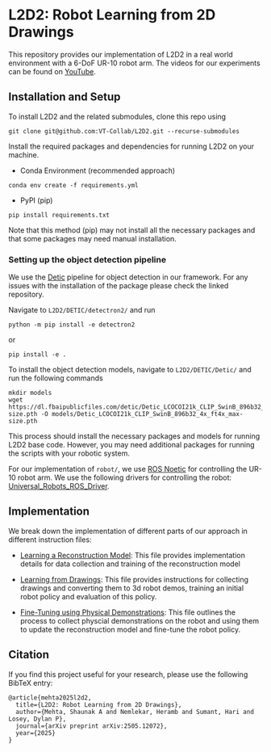 # L2D2: Robot Learning from 2D Drawings

This repository provides our implementation of L2D2 in a real world environment with a 6-DoF UR-10 robot arm. The videos for our experiments can be found on [YouTube](https://www.youtube.com/watch?v=ikLjj3e1w1g).

## Installation and Setup

To install L2D2 and the related submodules, clone this repo using
```
git clone git@github.com:VT-Collab/L2D2.git --recurse-submodules
```

Install the required packages and dependencies for running L2D2 on your machine.

- Conda Environment (recommended approach)
```
conda env create -f requirements.yml
```

- PyPI (pip)
```
pip install requirements.txt
```
Note that this method (pip) may not install all the necessary packages and that some packages may need manual installation.

### Setting up the object detection pipeline
We use the [Detic](https://github.com/facebookresearch/Detic/tree/main) pipeline for object detection in our framework. For any issues with the installation of the package please check the linked repository.

Navigate to `L2D2/DETIC/detectron2/` and run
```
python -m pip install -e detectron2
```
or 
```
pip install -e .
```

To install the object detection models, navigate to `L2D2/DETIC/Detic/` and run the following commands
```
mkdir models
wget https://dl.fbaipublicfiles.com/detic/Detic_LCOCOI21k_CLIP_SwinB_896b32_4x_ft4x_max-size.pth -O models/Detic_LCOCOI21k_CLIP_SwinB_896b32_4x_ft4x_max-size.pth
```

This process should install the necessary packages and models for running L2D2 base code. However, you may need additional packages for running the scripts with your robotic system. 

For our implementation of `robot/`, we use [ROS Noetic](https://wiki.ros.org/noetic/Installation/Ubuntu) for controlling the UR-10 robot arm. We use the following drivers for controlling the robot: [Universal_Robots_ROS_Driver](https://github.com/UniversalRobots/Universal_Robots_ROS_Driver).

## Implementation
We break down the implementation of different parts of our approach in different instruction files:

- [Learning a Reconstruction Model](https://github.com/VT-Collab/L2D2/tree/main/docs/reconstruction.md): This file provides implementation details for data collection and training of the reconstruction model

- [Learning from Drawings](https://github.com/VT-Collab/L2D2/tree/main/docs/learning_from_drawings.md): This file provides instructions for collecting drawings and converting them to 3d robot demos, training an initial robot policy and evaluation of this policy.

- [Fine-Tuning using Physical Demonstrations](https://github.com/VT-Collab/L2D2/tree/main/docs/fine_tuning.md): This file outlines the process to collect physcial demonstrations on the robot and using them to update the reconstruction model and fine-tune the robot policy.

## Citation
If you find this project useful for your research, please use the following BibTeX entry:
```
@article{mehta2025l2d2,
  title={L2D2: Robot Learning from 2D Drawings},
  author={Mehta, Shaunak A and Nemlekar, Heramb and Sumant, Hari and Losey, Dylan P},
  journal={arXiv preprint arXiv:2505.12072},
  year={2025}
}
```